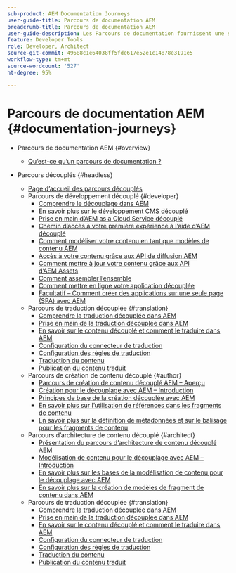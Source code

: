 ```yaml
---
sub-product: AEM Documentation Journeys
user-guide-title: Parcours de documentation AEM
breadcrumb-title: Parcours de documentation AEM
user-guide-description: Les Parcours de documentation fournissent une structure narrative dans AEM documentation en liant des fonctionnalités complexes et disparates pour résoudre un objectif commercial d’une manière conforme aux bonnes pratiques. Conçu pour les débutants dans AEM, les parcours présentent les concepts et les fonctionnalités permettant d’atteindre un objectif, étape par étape.
feature: Developer Tools
role: Developer, Architect
source-git-commit: 49688c1e64038ff5fde617e52e1c14878e3191e5
workflow-type: tm+mt
source-wordcount: '527'
ht-degree: 95%

---
```



# Parcours de documentation AEM {#documentation-journeys}

<!--
All links to other guides need to be absolute references with leading protocol and domain since SCCM does not allow pages to be referenced with relative links in multiple ToCs.
-->

+ Parcours de documentation AEM {#overview}
   + [Qu’est-ce qu’un parcours de documentation ?](home.md)

+ Parcours découplés {#headless}
   + [Page d’accueil des parcours découplés](https://experienceleague.adobe.com/docs/experience-manager-65/headless-journey/home.html?lang=fr)
   + Parcours de développement découplé {#developer}
      + [Comprendre le découplage dans AEM](https://experienceleague.adobe.com/docs/experience-manager-65/headless-journey/developer/overview.html?lang=fr)
      + [En savoir plus sur le développement CMS découplé](https://experienceleague.adobe.com/docs/experience-manager-65/headless-journey/developer/learn-about.html?lang=fr)
      + [Prise en main d’AEM as a Cloud Service découplé](https://experienceleague.adobe.com/docs/experience-manager-65/headless-journey/developer/getting-started.html?lang=fr)
      + [Chemin d’accès à votre première expérience à l’aide d’AEM découplé](https://experienceleague.adobe.com/docs/experience-manager-65/headless-journey/developer/path-to-first-experience.html?lang=fr)
      + [Comment modéliser votre contenu en tant que modèles de contenu AEM](https://experienceleague.adobe.com/docs/experience-manager-65/headless-journey/developer/model-your-content.html?lang=fr)
      + [Accès à votre contenu grâce aux API de diffusion AEM](https://experienceleague.adobe.com/docs/experience-manager-65/headless-journey/developer/access-your-content.html?lang=fr)
      + [Comment mettre à jour votre contenu grâce aux API d’AEM Assets](https://experienceleague.adobe.com/docs/experience-manager-65/headless-journey/developer/update-your-content.html?lang=fr)
      + [Comment assembler l’ensemble](https://experienceleague.adobe.com/docs/experience-manager-65/headless-journey/developer/put-it-all-together.html?lang=fr)
      + [Comment mettre en ligne votre application découplée](https://experienceleague.adobe.com/docs/experience-manager-65/headless-journey/developer/go-live.html?lang=fr)
      + [Facultatif – Comment créer des applications sur une seule page (SPA) avec AEM](https://experienceleague.adobe.com/docs/experience-manager-65/headless-journey/developer/create-spa.html?lang=fr)
   + Parcours de traduction découplée {#translation}
      + [Comprendre la traduction découplée dans AEM](https://experienceleague.adobe.com/docs/experience-manager-65/headless-journey/translation/overview.html?lang=fr)
      + [Prise en main de la traduction découplée dans AEM](https://experienceleague.adobe.com/docs/experience-manager-65/headless-journey/translation/getting-started.html?lang=fr)
      + [En savoir sur le contenu découplé et comment le traduire dans AEM](https://experienceleague.adobe.com/docs/experience-manager-65/headless-journey/translation/learn-about.html?lang=fr)
      + [Configuration du connecteur de traduction](https://experienceleague.adobe.com/docs/experience-manager-65/headless-journey/translation/configure-connector.html?lang=fr)
      + [Configuration des règles de traduction](https://experienceleague.adobe.com/docs/experience-manager-65/headless-journey/translation/translation-rules.html?lang=fr)
      + [Traduction du contenu](https://experienceleague.adobe.com/docs/experience-manager-65/headless-journey/translation/translate-content.html?lang=fr)
      + [Publication du contenu traduit](https://experienceleague.adobe.com/docs/experience-manager-65/headless-journey/translation/publish-content.html?lang=fr)
   + Parcours de création de contenu découplé {#author}
      + [Parcours de création de contenu découplé AEM – Aperçu](https://experienceleague.adobe.com/docs/experience-manager-65/headless-journey/author/overview.html?lang=fr)
      + [Création pour le découplage avec AEM – Introduction](https://experienceleague.adobe.com/docs/experience-manager-65/headless-journey/author/introduction.html?lang=fr)
      + [Principes de base de la création découplée avec AEM](https://experienceleague.adobe.com/docs/experience-manager-65/headless-journey/author/basics.html?lang=fr)
      + [En savoir plus sur l’utilisation de références dans les fragments de contenu](https://experienceleague.adobe.com/docs/experience-manager-65/headless-journey/author/references.html?lang=fr)
      + [En savoir plus sur la définition de métadonnées et sur le balisage pour les fragments de contenu](https://experienceleague.adobe.com/docs/experience-manager-65/headless-journey/author/metadata-tagging.html?lang=fr)
   + Parcours d’architecture de contenu découplé {#architect}
      + [Présentation du parcours d’architecture de contenu découplé AEM](https://experienceleague.adobe.com/docs/experience-manager-65/headless-journey/architect/overview.html?lang=fr)
      + [Modélisation de contenu pour le découplage avec AEM – Introduction](https://experienceleague.adobe.com/docs/experience-manager-65/headless-journey/architect/introduction.html?lang=fr)
      + [En savoir plus sur les bases de la modélisation de contenu pour le découplage avec AEM](https://experienceleague.adobe.com/docs/experience-manager-65/headless-journey/architect/basics.html?lang=fr)
      + [En savoir plus sur la création de modèles de fragment de contenu dans AEM](https://experienceleague.adobe.com/docs/experience-manager-65/headless-journey/architect/model-structure.html?lang=fr)
   + Parcours de traduction découplée {#translation}
      + [Comprendre la traduction découplée dans AEM](https://experienceleague.adobe.com/docs/experience-manager-65/headless-journey/translation/overview.html?lang=fr)
      + [Prise en main de la traduction découplée dans AEM](https://experienceleague.adobe.com/docs/experience-manager-65/headless-journey/translation/getting-started.html?lang=fr)
      + [En savoir sur le contenu découplé et comment le traduire dans AEM](https://experienceleague.adobe.com/docs/experience-manager-65/headless-journey/translation/learn-about.html?lang=fr)
      + [Configuration du connecteur de traduction](https://experienceleague.adobe.com/docs/experience-manager-65/headless-journey/translation/configure-connector.html?lang=fr)
      + [Configuration des règles de traduction](https://experienceleague.adobe.com/docs/experience-manager-65/headless-journey/translation/translation-rules.html?lang=fr)
      + [Traduction du contenu](https://experienceleague.adobe.com/docs/experience-manager-65/headless-journey/translation/translate-content.html?lang=fr)
      + [Publication du contenu traduit](https://experienceleague.adobe.com/docs/experience-manager-65/headless-journey/translation/publish-content.html?lang=fr)
